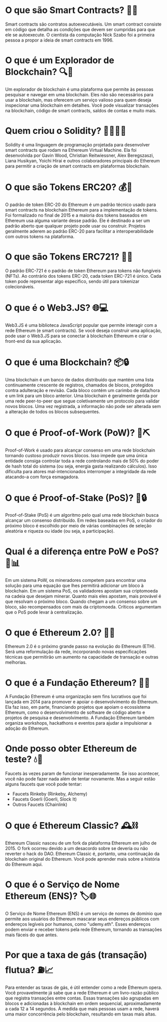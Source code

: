# O que são Smart Contracts? 🤖📜

Smart contracts são contratos autoexecutáveis. Um smart contract consiste em código que detalha as condições que devem ser cumpridas para que ele se autoexecute. O cientista da computação Nick Szabo foi a primeira pessoa a propor a ideia de smart contracts em 1996.

# O que é um Explorador de Blockchain? 🔍🔗

Um explorador de blockchain é uma plataforma que permite às pessoas pesquisar e navegar em uma blockchain. Eles não são necessários para usar a blockchain, mas oferecem um serviço valioso para quem deseja inspecionar uma blockchain em detalhes. Você pode visualizar transações na blockchain, código de smart contracts, saldos de contas e muito mais.

# Quem criou o Solidity? 👩‍💻👨‍💻

Solidity é uma linguagem de programação projetada para desenvolver smart contracts que rodam na Ethereum Virtual Machine. Ela foi desenvolvida por Gavin Wood, Christian Reitwiessner, Alex Beregszaszi, Liana Husikyan, Yoichi Hirai e outros colaboradores principais do Ethereum para permitir a criação de smart contracts em plataformas blockchain.

# O que são Tokens ERC20? 💰🔄

O padrão de token ERC-20 do Ethereum é um padrão técnico usado para smart contracts na blockchain Ethereum para a implementação de tokens. Foi formalizado no final de 2015 e a maioria dos tokens baseados em Ethereum usa alguma variante desse padrão. Ele é destinado a ser um padrão aberto que qualquer projeto pode usar ou construir. Projetos geralmente aderem ao padrão ERC-20 para facilitar a interoperabilidade com outros tokens na plataforma.

# O que são Tokens ERC721? 🎨🔗

O padrão ERC-721 é o padrão de token Ethereum para tokens não fungíveis (NFTs). Ao contrário dos tokens ERC-20, cada token ERC-721 é único. Cada token pode representar algo específico, sendo útil para tokenizar colecionáveis.

# O que é o Web3.JS? 🌐💻

Web3.JS é uma biblioteca JavaScript popular que permite interagir com a rede Ethereum (e smart contracts). Se você deseja construir uma aplicação, pode usar o Web3.JS para se conectar à blockchain Ethereum e criar o front-end da sua aplicação.

# O que é uma Blockchain? 📦🔒

Uma blockchain é um banco de dados distribuído que mantém uma lista continuamente crescente de registros, chamados de blocos, protegidos contra adulteração e revisão. Cada bloco contém um carimbo de data/hora e um link para um bloco anterior. Uma blockchain é geralmente gerida por uma rede peer-to-peer que segue coletivamente um protocolo para validar novos blocos. Uma vez registrada, a informação não pode ser alterada sem a alteração de todos os blocos subsequentes.

# O que é Proof-of-Work (PoW)? 🔧⛏️

Proof-of-Work é usado para alcançar consenso em uma rede blockchain tornando custoso produzir novos blocos. Isso impede que uma única entidade consiga controlar toda a rede controlando mais de 50% do poder de hash total do sistema (ou seja, energia gasta realizando cálculos). Isso dificulta para atores mal-intencionados interromper a integridade da rede atacando-a com força esmagadora.

# O que é Proof-of-Stake (PoS)? 💎🔒

Proof-of-Stake (PoS) é um algoritmo pelo qual uma rede blockchain busca alcançar um consenso distribuído. Em redes baseadas em PoS, o criador do próximo bloco é escolhido por meio de várias combinações de seleção aleatória e riqueza ou idade (ou seja, a participação).

# Qual é a diferença entre PoW e PoS? 🔄📊

Em um sistema PoW, os mineradores competem para encontrar uma solução para uma equação que lhes permitirá adicionar um bloco à blockchain. Em um sistema PoS, os validadores apostam sua criptomoeda na cadeia que desejam minerar. Quanto mais eles apostam, mais provável é que resolvam o próximo bloco. Quando chegam a um consenso sobre um bloco, são recompensados com mais da criptomoeda. Críticos argumentam que o PoS pode levar à centralização.

# O que é Ethereum 2.0? 🚀✨

Ethereum 2.0 é o próximo grande passo na evolução do Ethereum (ETH). Será uma reformulação da rede, incorporando novas especificações técnicas que permitirão um aumento na capacidade de transação e outras melhorias.

# O que é a Fundação Ethereum? 🏢🌐

A Fundação Ethereum é uma organização sem fins lucrativos que foi lançada em 2014 para promover e apoiar o desenvolvimento do Ethereum. Ela faz isso, em parte, financiando projetos que apoiam o ecossistema Ethereum, como o desenvolvimento de software de código aberto e projetos de pesquisa e desenvolvimento. A Fundação Ethereum também organiza workshops, hackathons e eventos para ajudar a impulsionar a adoção do Ethereum.

# Onde posso obter Ethereum de teste? 💧🔧

Faucets às vezes param de funcionar inesperadamente. Se isso acontecer, você não pode fazer nada além de tentar novamente. Mas a seguir estão alguns faucets que você pode tentar:

- Faucets Rinkeby (Rinkeby, Alchemy)
- Faucets Goerli (Goerli, Slock It)
- Outros Faucets (Chainlink)

# O que é Ethereum Classic? 🕰️⛓️

Ethereum Classic nasceu de um fork da plataforma Ethereum em julho de 2015. O fork ocorreu devido a um desacordo sobre se deveria ou não reverter o hack do DAO. Ethereum Classic é, portanto, uma continuação da blockchain original do Ethereum. Você pode aprender mais sobre a história do Ethereum aqui.

# O que é o Serviço de Nome Ethereum (ENS)? 🏷️🌐

O Serviço de Nome Ethereum (ENS) é um serviço de nomes de domínio que permite aos usuários do Ethereum mascarar seus endereços públicos com endereços legíveis por humanos, como "udemy.eth". Esses endereços podem enviar e receber tokens pela rede Ethereum, tornando as transações mais fáceis do que antes.

# Por que a taxa de gás (transação) flutua? ⛽📈

Para entender as taxas de gás, é útil entender como a rede Ethereum opera. Você provavelmente já sabe que a rede Ethereum é um livro-razão público que registra transações entre contas. Essas transações são agrupadas em blocos e adicionadas à blockchain em ordem sequencial, aproximadamente a cada 12 a 14 segundos. À medida que mais pessoas usam a rede, haverá uma maior concorrência pelo blockchain, resultando em taxas mais altas.
